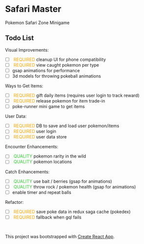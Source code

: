 # Safari Master

Pokemon Safari Zone Minigame

## Todo List

Visual Improvements:
- [ ] <font color="orange"> REQUIRED </font> cleanup UI for phone compatibility
- [ ] <font color="orange"> REQUIRED </font>view caught pokemon per type
- [ ] gsap animations for performance
- [ ] 3d models for throwing pokeball animations

Ways to Get Items:
- [ ] <font color="orange"> REQUIRED </font> gift daily items (requires user login to track reward)
- [ ] <font color="orange"> REQUIRED </font> release pokemon for item trade-in
- [ ] poke-runner mini game to get items

User Data:
- [ ] <font color="orange"> REQUIRED </font> DB to save and load user pokemon/items
- [ ] <font color="orange"> REQUIRED </font> user login
- [ ] <font color="orange"> REQUIRED </font> user data store

Encounter Enhancements:
- [ ] <font color="limegreen"> QUALITY </font> pokemon rarity in the wild
- [ ] <font color="limegreen"> QUALITY </font> pokemon locations

Catch Enhancements:
- [ ] <font color="limegreen"> QUALITY </font> use bait / berries (gsap for animations)
- [ ] <font color="limegreen"> QUALITY </font> throw rock / pokemon health (gsap for animations)
- [ ] enable timer and repeat balls

Refactor:
- [ ] <font color="orange"> REQUIRED </font> save poke data in redux saga cache (pokedex)
- [ ] <font color="orange"> REQUIRED </font> fallback when gql fails

<br>


This project was bootstrapped with [Create React App](https://github.com/facebook/create-react-app).
